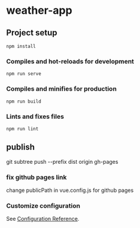 # weather-app

## Project setup
```
npm install
```

### Compiles and hot-reloads for development
```
npm run serve
```

### Compiles and minifies for production
```
npm run build
```

### Lints and fixes files
```
npm run lint
```
## publish
git subtree push --prefix dist origin gh-pages
### fix github pages link 
change publicPath in vue.config.js for github pages 

### Customize configuration
See [Configuration Reference](https://cli.vuejs.org/config/).
